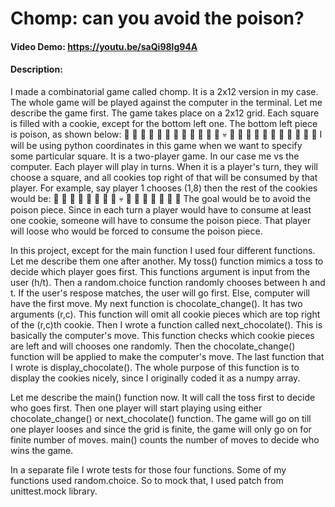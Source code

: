 # Chomp: can you avoid the poison?

#### Video Demo:  https://youtu.be/saQi98lg94A

#### Description:
I made a combinatorial game called chomp.
It is a 2x12 version in my case.
The whole game will be played against the computer in the terminal.
Let me describe the game first.
The game takes place on a 2x12 grid.
Each square is filled with a cookie, except for the bottom left one.
The bottom left piece is poison, as shown below:
🍪 🍪 🍪 🍪 🍪 🍪 🍪 🍪 🍪 🍪 🍪 🍪
💀 🍪 🍪 🍪 🍪 🍪 🍪 🍪 🍪 🍪 🍪 🍪
I will be using python coordinates in this game when we want to specify some particular square.
It is a two-player game.
In our case me vs the computer.
Each player will play in turns.
When it is a player's turn, they will choose a square, and all cookies top right of that will be consumed by that player.
For example, say player 1 chooses (1,8) then the rest of the cookies would be:
🍪 🍪 🍪 🍪 🍪 🍪 🍪 🍪
💀 🍪 🍪 🍪 🍪 🍪 🍪 🍪
The goal would be to avoid the poison piece.
Since in each turn a player would have to consume at least one cookie, someone will have to consume the poison piece.
That player will loose who would be forced to consume the poison piece.

In this project, except for the main function I used four different functions.
Let me describe them one after another.
My toss() function mimics a toss to decide which player goes first.
This functions argument is input from the user (h/t).
Then a random.choice function randomly chooses between h and t.
If the user's respose matches, the user will go first.
Else, computer will have the first move.
My next function is chocolate_change().
It has two arguments (r,c).
This function will omit all cookie pieces which are top right of the (r,c)th cookie.
Then I wrote a function called next_chocolate().
This is basically the computer's move.
This function checks which cookie pieces are left and will chooses one randomly.
Then the chocolate_change() function will be applied to make the computer's move.
The last function that I wrote is display_chocolate().
The whole purpose of this function is to display the cookies nicely, since I originally coded it as a numpy array.

Let me describe the main() function now.
It will call the toss first to decide who goes first.
Then one player will start playing using either chocolate_change() or next_chocolate() function.
The game will go on till one player looses and since the grid is finite, the game will only go on for finite number of moves.
main() counts the number of moves to decide who wins the game.

In a separate file I wrote tests for those four functions. Some of my functions used random.choice. So to mock that, I used patch from unittest.mock library.
